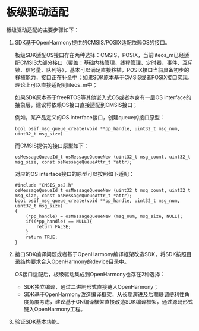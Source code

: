 # 板级驱动适配<a name="ZH-CN_TOPIC_0000001063265278"></a>

板级驱动适配的主要步骤如下：

1.  SDK基于OpenHarmony提供的CMSIS/POSIX适配依赖OS的接口。

    板级SDK适配OS接口存在两种选择：CMSIS、POSIX，当前liteos\_m已经适配CMSIS大部分接口（覆盖：基础内核管理、线程管理、定时器、事件、互斥锁、信号量、队列等），基本可以满足直接移植，POSIX接口当前具备初步的移植能力，接口正在补全中；如果SDK原本基于CMSIS或者POSIX接口实现，理论上可以直接适配到liteos\_m中；

    如果SDK原本基于freeRTOS等其他嵌入式OS或者本身有一层OS interface的抽象层，建议将依赖OS接口直接适配到CMSIS接口；

    例如，某产品定义的OS interface接口，创建queue的接口原型：

    ```
    bool osif_msg_queue_create(void **pp_handle, uint32_t msg_num, uint32_t msg_size)
    ```

    而CMSIS提供的接口原型如下：

    ```
    osMessageQueueId_t osMessageQueueNew (uint32_t msg_count, uint32_t msg_size, const osMessageQueueAttr_t *attr);
    ```

    对应的OS interface接口的原型可以按照如下适配：

    ```
    #include "CMSIS_os2.h"
    osMessageQueueId_t osMessageQueueNew (uint32_t msg_count, uint32_t msg_size, const osMessageQueueAttr_t *attr);
    bool osif_msg_queue_create(void **pp_handle, uint32_t msg_num, uint32_t msg_size)
    {
    	(*pp_handle) = osMessageQueueNew (msg_num, msg_size, NULL);
    	if((*pp_handle) == NULL){
    		return FALSE;
    	}
    	return TRUE;
    }
    ```

2.  接口SDK编译问题或者基于OpenHarmony编译框架改造SDK，将SDK按照目录结构要求合入OpenHarmony的device目录中。

    OS接口适配后，板级驱动集成到OpenHarmony也存在2种选择：

    -   SDK独立编译，通过二进制形式直接链入OpenHarmony；
    -   SDK基于OpenHarmony改造编译框架，从长期演进及后期联调便利性角度角度考虑，建议基于GN编译框架直接改造SDK编译框架，通过源码形式链入OpenHarmony工程。

3.  验证SDK基本功能。

